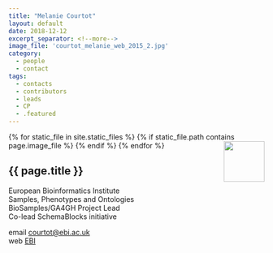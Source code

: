 ```yaml
---
title: "Melanie Courtot"
layout: default
date: 2018-12-12
excerpt_separator: <!--more-->
image_file: 'courtot_melanie_web_2015_2.jpg'
category:
  - people
  - contact
tags:
  - contacts
  - contributors
  - leads
  - CP
  - .featured
---
```


{% for static_file in site.static_files %}
  {% if static_file.path contains page.image_file %}
<img style="float: right; width: 80px;" src="{{ static_file.path | relative_url}}" />
  {% endif %}
{% endfor %}

## {{ page.title }}

European Bioinformatics Institute  
Samples, Phenotypes and Ontologies  
BioSamples/GA4GH Project Lead   
Co-lead SchemaBlocks initiative  

<!--more-->

email [courtot@ebi.ac.uk](mailto:courtot@ebi.ac.uk)  
web [EBI](https://www.ebi.ac.uk/about/people/melanie-courtot)  
